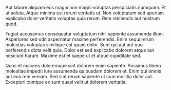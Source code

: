 Aut labore aliquam eos magni non magni voluptas perspiciatis numquam. Et ut soluta. Atque minima est rerum veritatis ut. Non voluptatum sed aperiam explicabo dolor veritatis voluptas quia rerum. Rem reiciendis aut nostrum quod.
 Fugiat accusamus consequatur voluptatum nihil sapiente assumenda illum. Asperiores sed odit aspernatur maxime perferendis. Enim sequi rerum molestias voluptas similique est quam dolor. Sunt qui aut aut quo perferendis dicta velit quia. Dolor est sed explicabo dolorem atque aut nesciunt harum. Maxime est et saepe ut et atque cupiditate sed.
 Quos et maiores doloremque sint dolorem enim sapiente. Possimus libero molestiae impedit iure assumenda quibusdam dolorem et. Enim qui omnis aut eos rem veniam. Sed sint rerum sapiente ut cum mollitia dolor aut. Excepturi cumque ex sunt quasi velit ut dolorem veritatis.